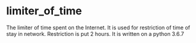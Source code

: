 # limiter_of_time
The limiter of time spent on the Internet. 
It is used for restriction of time of stay in network. 
Restriction is put 2 hours. It is written on a python 3.6.7
